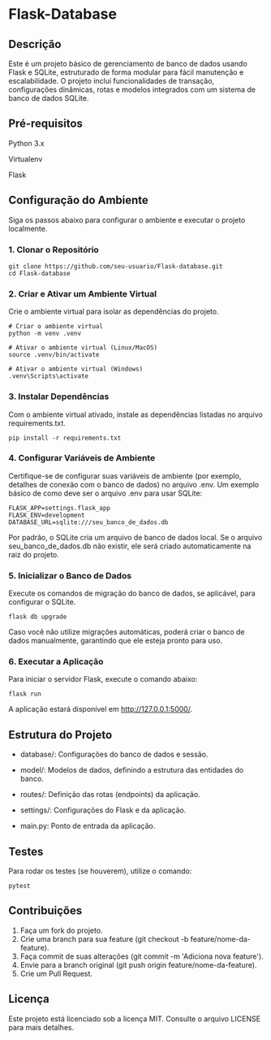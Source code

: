 # Flask-Database

## Descrição

Este é um projeto básico de gerenciamento de banco de dados usando Flask e SQLite, estruturado de forma modular para fácil manutenção e escalabilidade. O projeto inclui funcionalidades de transação, configurações dinâmicas, rotas e modelos integrados com um sistema de banco de dados SQLite.

## Pré-requisitos

Python 3.x

Virtualenv

Flask

## Configuração do Ambiente

Siga os passos abaixo para configurar o ambiente e executar o projeto localmente.

### 1. Clonar o Repositório

````
git clone https://github.com/seu-usuario/Flask-database.git
cd Flask-database
````
### 2. Criar e Ativar um Ambiente Virtual

Crie o ambiente virtual para isolar as dependências do projeto.

````
# Criar o ambiente virtual
python -m venv .venv

# Ativar o ambiente virtual (Linux/MacOS)
source .venv/bin/activate

# Ativar o ambiente virtual (Windows)
.venv\Scripts\activate
````

### 3. Instalar Dependências

Com o ambiente virtual ativado, instale as dependências listadas no arquivo requirements.txt.

````
pip install -r requirements.txt
````

### 4. Configurar Variáveis de Ambiente

Certifique-se de configurar suas variáveis de ambiente (por exemplo, detalhes de conexão com o banco de dados) no arquivo .env. Um exemplo básico de como deve ser o arquivo .env para usar SQLite:

````
FLASK_APP=settings.flask_app
FLASK_ENV=development
DATABASE_URL=sqlite:///seu_banco_de_dados.db
````

Por padrão, o SQLite cria um arquivo de banco de dados local. Se o arquivo seu_banco_de_dados.db não existir, ele será criado automaticamente na raiz do projeto.

### 5. Inicializar o Banco de Dados

Execute os comandos de migração do banco de dados, se aplicável, para configurar o SQLite.

````
flask db upgrade
````

Caso você não utilize migrações automáticas, poderá criar o banco de dados manualmente, garantindo que ele esteja pronto para uso.

### 6. Executar a Aplicação

Para iniciar o servidor Flask, execute o comando abaixo:

````
flask run
````

A aplicação estará disponível em http://127.0.0.1:5000/.


## Estrutura do Projeto

* database/: Configurações do banco de dados e sessão.

* model/: Modelos de dados, definindo a estrutura das entidades do banco.

* routes/: Definição das rotas (endpoints) da aplicação.

* settings/: Configurações do Flask e da aplicação.

* main.py: Ponto de entrada da aplicação.

## Testes

Para rodar os testes (se houverem), utilize o comando:

````
pytest
````

## Contribuições

1. Faça um fork do projeto.
2. Crie uma branch para sua feature (git checkout -b feature/nome-da-feature).
3. Faça commit de suas alterações (git commit -m 'Adiciona nova feature').
4. Envie para a branch original (git push origin feature/nome-da-feature).
5. Crie um Pull Request.

## Licença

Este projeto está licenciado sob a licença MIT. Consulte o arquivo LICENSE para mais detalhes.
